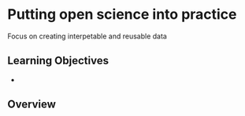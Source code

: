 # Putting open science into practice

Focus on creating interpetable and reusable data

## Learning Objectives

- 
## Overview

